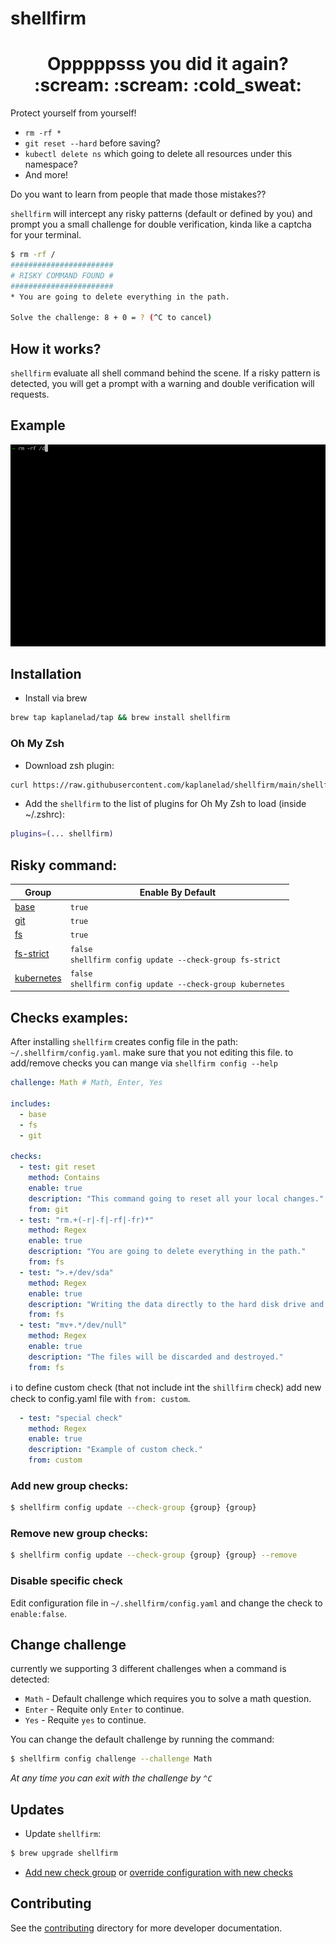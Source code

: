 # shellfirm

<div align="center">
<h1>Opppppsss <b>you</b> did it again? :scream: :scream: :cold_sweat:</h1>
</div>
Protect yourself from yourself!

* `rm -rf *`
* `git reset --hard` before saving?
* `kubectl delete ns` which going to delete all resources under this namespace?
* And more!


Do you want to learn from people that made those mistakes??

`shellfirm` will intercept any risky patterns (default or defined by you) and prompt you a small challenge for double verification, kinda like a captcha for your terminal.

```bash
$ rm -rf /
#######################
# RISKY COMMAND FOUND #
#######################
* You are going to delete everything in the path.

Solve the challenge: 8 + 0 = ? (^C to cancel)
```

## How it works?
`shellfirm` evaluate all shell command behind the scene. 
If a risky pattern is detected, you will get a prompt with a warning and double verification will requests.


## Example
![](./docs/media/example.gif)


## Installation 
* Install via brew
```bash
brew tap kaplanelad/tap && brew install shellfirm
```

### Oh My Zsh

* Download zsh plugin:
```bash
curl https://raw.githubusercontent.com/kaplanelad/shellfirm/main/shellfirm.plugin.zsh --create-dirs -o ${ZSH_CUSTOM:-~/.oh-my-zsh/custom}/plugins/shellfirm/shellfirm.plugin.zsh

```
* Add the `shellfirm` to the list of plugins for Oh My Zsh to load (inside ~/.zshrc):
```bash
plugins=(... shellfirm)
```


## Risky command:
| Group |  Enable By Default |
| --- | --- |
| [base](./docs/checks/base.md) | `true` |
| [git](./docs/checks/git.md) | `true` |
| [fs](./docs/checks/fs.md) | `true` |
| [fs-strict](./docs/checks/fs-strict.md) | `false` <br/> `shellfirm config update --check-group fs-strict` |
| [kubernetes](./docs/checks/kubernetes.md) | `false` <br/> `shellfirm config update --check-group kubernetes` |


## Checks examples:

After installing `shellfirm` creates config file in the path: `~/.shellfirm/config.yaml`. make sure that you not editing this file. to add/remove checks you can mange via `shellfirm config --help`

```yaml
challenge: Math # Math, Enter, Yes

includes: 
  - base
  - fs
  - git

checks:
  - test: git reset
    method: Contains
    enable: true
    description: "This command going to reset all your local changes."
    from: git
  - test: "rm.+(-r|-f|-rf|-fr)*"
    method: Regex
    enable: true
    description: "You are going to delete everything in the path."
    from: fs
  - test: ">.+/dev/sda"
    method: Regex
    enable: true
    description: "Writing the data directly to the hard disk drive and damaging your file system."
    from: fs
  - test: "mv+.*/dev/null"
    method: Regex
    enable: true
    description: "The files will be discarded and destroyed."
    from: fs
```

:information_source: to define custom check (that not include int the `shillfirm` check) add new check to config.yaml file with `from: custom`.
```yaml
  - test: "special check"
    method: Regex
    enable: true
    description: "Example of custom check."
    from: custom
```

### Add new group checks:
```bash
$ shellfirm config update --check-group {group} {group}
```

### Remove new group checks:
```bash
$ shellfirm config update --check-group {group} {group} --remove
```

### Disable specific check
Edit configuration file in `~/.shellfirm/config.yaml` and change the check to `enable:false`.


## Change challenge
currently we supporting 3 different challenges when a command is detected:
* `Math` - Default challenge which requires you to solve a math question.
* `Enter` - Requite only `Enter` to continue.
* `Yes` - Requite `yes` to continue.

You can change the default challenge by running the command:
```bash
$ shellfirm config challenge --challenge Math
```

*At any time you can exit with the challenge by `^C`*


## Updates
* Update `shellfirm`:
```bash
$ brew upgrade shellfirm
```
* [Add new check group](#add-new-group-checks) or [override configuration with new checks](./docs/config.md#reset) 

## Contributing
See the [contributing](./docs/contributing.md) directory for more developer documentation.
